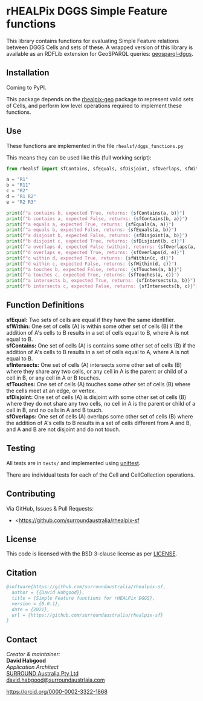 # rHEALPix DGGS Simple Feature functions 

This library contains functions for evaluating Simple Feature relations between DGGS Cells and sets of these.
A wrapped version of this library is available as an RDFLib extension for GeoSPARQL queries: [geosparql-dggs](https://github.com/RDFLib/geosparql-dggs).
  
## Installation 
Coming to PyPI.

This package depends on the [rhealpix-geo](https://github.com/surroundaustralia/rhealpix-geo) package to represent valid sets of Cells, and perform low level operations required to implement these functions.

## Use
These functions are implemented in the file `rhealsf/dggs_functions.py`

This means they can be used like this (full working script):

```python
from rhealsf import sfContains, sfEquals, sfDisjoint, sfOverlaps, sfWithin, sfTouches, sfIntersects

a = "R1"
b = "R11"
c = "R2"
d = "R1 R2"
e = "R2 R3"

print(f"a contains b, expected True, returns: {sfContains(a, b)}")
print(f"b contains a, expected False, returns: {sfContains(b, a)}")
print(f"a equals a, expected True, returns: {sfEquals(a, a)}")
print(f"a equals b, expected False, returns: {sfEquals(a, b)}")
print(f"a disjoint b, expected False, returns: {sfDisjoint(a, b)}")
print(f"b disjoint c, expected True, returns: {sfDisjoint(b, c)}")
print(f"a overlaps d, expected False (within), returns: {sfOverlaps(a, d)}")
print(f"d overlaps e, expected True, returns: {sfOverlaps(d, e)}")
print(f"c within d, expected True, returns: {sfWithin(c, d)}")
print(f"d within c, expected False, returns: {sfWithin(d, c)}")
print(f"a touches b, expected False, returns: {sfTouches(a, b)}")
print(f"a touches c, expected True, returns: {sfTouches(a, c)}")
print(f"a intersects b, expected True, returns: {sfIntersects(a, b)}")
print(f"b intersects c, expected False, returns: {sfIntersects(b, c)}")
```

## Function Definitions

**sfEqual:** Two sets of cells are equal if they have the same identifier.  
**sfWithin:** One set of cells (A) is within some other set of cells (B) if the addition of A's cells to B results in a set of cells equal to B, where A is not equal to B.  
**sfContains:** One set of cells (A) is contains some other set of cells (B) if the addition of A's cells to B results in a set of cells equal to A, where A is not equal to B.  
**sfIntersects:** One set of cells (A) intersects some other set of cells (B) where they share any two cells, or any cell in A is the parent or child of a cell in B, or any cell in A or B touches.  
**sfTouches:** One set of cells (A) touches some other set of cells (B) where the cells meet at an edge, or vertex.  
**sfDisjoint:** One set of cells (A) is disjoint with some other set of cells (B) where they do not share any two cells, no cell in A is the parent or child of a cell in B, and no cells in A and B touch.  
**sfOverlaps:** One set of cells (A) overlaps some other set of cells (B) where the addition of A's cells to B results in a set of cells different from A and B, and A and B are not disjoint and do not touch.   

## Testing
All tests are in `tests/` and implemented using [unittest](http://docs.python.org/library/unittest.html).

There are individual tests for each of the Cell and CellCollection operations. 

## Contributing
Via GitHub, Issues & Pull Requests: 

* <https://github.com/surroundaustralia/rhealpix-sf

## License
This code is licensed with the BSD 3-clause license as per [LICENSE](LICENSE).

## Citation
```bibtex
@software{https://github.com/surroundaustralia/rhealpix-sf,
  author = {{David Habgood}},
  title = {Simple Feature functions for rHEALPix DGGS},
  version = {0.0.1},
  date = {2021},
  url = {https://github.com/surroundaustralia/rhealpix-sf}
}
```

## Contact
_Creator & maintainer:_  
**David Habgood**  
_Application Architect_  
[SURROUND Australia Pty Ltd](https://surroundaustralia.com)  
<david.habgood@surroundaustrlaia.com>  

https://orcid.org/0000-0002-3322-1868
